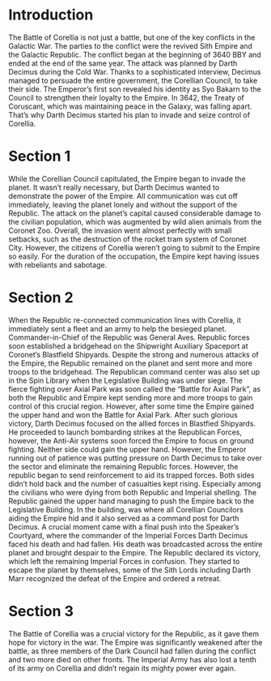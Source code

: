 # Introduction

The Battle of Corellia is not just a battle, but one of the key conflicts in the Galactic War.
The parties to the conflict were the revived Sith Empire and the Galactic Republic.
The conflict began at the beginning of 3640 BBY and ended at the end of the same year.
The attack was planned by Darth Decimus during the Cold War.
Thanks to a sophisticated interview, Decimus managed to persuade the entire government, the Corellian Council, to take their side.
The Emperor’s first son revealed his identity as Syo Bakarn to the Council to strengthen their loyalty to the Empire.
In 3642, the Treaty of Coruscant, which was maintaining peace in the Galaxy, was falling apart.
That’s why Darth Decimus started his plan to invade and seize control of Corellia.

# Section 1

While the Corellian Council capitulated, the Empire began to invade the planet.
It wasn’t really necessary, but Darth Decimus wanted to demonstrate the power of the Empire.
All communication was cut off immediately, leaving the planet lonely and without the support of the Republic.
The attack on the planet’s capital caused considerable damage to the civilian population, which was augmented by wild alien animals from the Coronet Zoo.
Overall, the invasion went almost perfectly with small setbacks, such as the destruction of the rocket tram system of Coronet City.
However, the citizens of Corellia weren’t going to submit to the Empire so easily.
For the duration of the occupation, the Empire kept having issues with rebeliants and sabotage.

# Section 2

When the Republic re-connected communication lines with Corellia, it immediately sent a fleet and an army to help the besieged planet.
Commander-in-Chief of the Republic was General Aves.
Republic forces soon established a bridgehead on the Shipwright Auxiliary Spaceport at Coronet’s Blastfield Shipyards.
Despite the strong and numerous attacks of the Empire, the Republic remained on the planet and sent more and more troops to the bridgehead.
The Republican command center was also set up in the Spin Library when the Legislative Building was under siege.
The fierce fighting over Axial Park was soon called the “Battle for Axial Park”, as both the Republic and Empire kept sending more and more troops to gain control of this crucial region.
However, after some time the Empire gained the upper hand and won the Battle for Axial Park.
After such glorious victory, Darth Decimus focused on the allied forces in Blastfied Shipyards.
He proceeded to launch bombarding strikes at the Republican Forces, however, the Anti-Air systems soon forced the Empire to focus on ground fighting.
Neither side could gain the upper hand.
However, the Emperor running out of patience was putting pressure on Darth Decimus to take over the sector and eliminate the remaining Republic forces.
However, the republic began to send reinforcement to aid its trapped forces.
Both sides didn’t hold back and the number of casualties kept rising.
Especially among the civilians who were dying from both Republic and Imperial shelling.
The Republic gained the upper hand managing to push the Empire back to the Legislative Building.
In the building, was where all Corellian Councilors aiding the Empire hid and it also served as a command post for Darth Decimus.
A crucial moment came with a final push into the Speaker’s Courtyard, where the commander of the Imperial Forces Darth Decimus faced his death and had fallen.
His death was broadcasted across the entire planet and brought despair to the Empire.
The Republic declared its victory, which left the remaining Imperial Forces in confusion.
They started to escape the planet by themselves, some of the Sith Lords including Darth Marr recognized the defeat of the Empire and ordered a retreat.

# Section 3

The Battle of Corellia was a crucial victory for the Republic, as it gave them hope for victory in the war.
The Empire was significantly weakened after the battle, as three members of the Dark Council had fallen during the conflict and two more died on other fronts.
The Imperial Army has also lost a tenth of its army on Corellia and didn’t regain its mighty power ever again.

